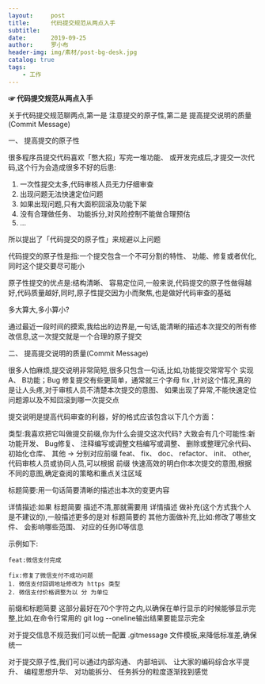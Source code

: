 ```yaml
---
layout:     post
title:      代码提交规范从两点入手
subtitle:   
date:       2019-09-25
author:     罗小布
header-img: img/素材/post-bg-desk.jpg
catalog: true
tags:
 	- 工作
---
```


**☞ 代码提交规范从两点入手**

关于代码提交规范聊两点,第一是 注意提交的原子性,第二是 提高提交说明的质量(Commit Message)

一、 提高提交的原子性

很多程序员提交代码喜欢「憋大招」写完一堆功能、 或开发完成后,才提交一次代码,这个行为会造成很多不好的后患:

1. 一次性提交太多,代码审核人员无力仔细审查
2. 出现问题无法快速定位问题
3. 如果出现问题,只有大面积回滚及功能下架
4. 没有合理做任务、 功能拆分,对风险控制不能做合理预估
5. ...

所以提出了「代码提交的原子性」来规避以上问题

代码提交的原子性是指:一个提交包含一个不可分割的特性、 功能、修复或者优化,同时这个提交要尽可能小

原子性提交的优点是:结构清晰、 容易定位问,一般来说,代码提交的原子性做得越好,代码质量越好,同时,原子性提交因为小而聚焦,也是做好代码审查的基础

多大算大,多小算小? 

通过最近一段时间的摸索,我给出的边界是,一句话,能清晰的描述本次提交的所有修改信息,这一次提交就是一个合理的原子提交

二、 提高提交说明的质量(Commit Message)

很多人怕麻烦,提交说明非常简短,很多只包含一句话,比如,功能提交常常写个 实现A、 B功能；Bug 修复提交有些更简单，通常就三个字母 fix ,针对这个情况,真的是让人头疼,对于审核人员不清楚本次提交的意图、 如果出现了异常,不能快速定位问题源以及不知回滚到哪一次提交点

提交说明是提高代码审查的利器，好的格式应该包含以下几个方面：

类型:我喜欢把它叫做提交前缀,你为什么会提交这次代码? 大致会有几个可能性:新功能开发、 Bug修复、 注释编写或调整文档编写或调整、 删除或整理冗余代码、 初始化仓库、 其他 → 分别对应前缀 feat、 fix、 doc、 refactor、 init、 other,代码审核人员或协同人员,可以根据 前缀 快速高效的明白你本次提交的意图,根据不同的意图,确定查阅的策略和重点关注区域

标题简要:用一句话简要清晰的描述出本次的变更内容

详情描述:如果 标题简要 描述不清,那就需要用 详情描述 做补充(这个方式我个人是不建议的),一般描述更多的是对 标题简要的 其他方面做补充,比如:修改了哪些文件、 会影响哪些范围、 对应的任务ID等信息



示例如下:

~~~
feat:微信支付完成

fix:修复了微信支付不成功问题
1. 微信支付回调地址修改为 https 类型
2. 微信支付价格调整为以 分 为单位
~~~



前缀和标题简要 这部分最好在70个字符之内,以确保在单行显示的时候能够显示完整,比如,在命令行常用的 git log --oneline输出结果要能显示完全

对于提交信息不规范我们可以统一配置 .gitmessage 文件模板,来降低标准差,确保统一

对于提交原子性,我们可以通过内部沟通、 内部培训、 让大家的编码综合水平提升、 编程思想升华、 对功能拆分、 任务拆分的粒度逐渐找到感觉







